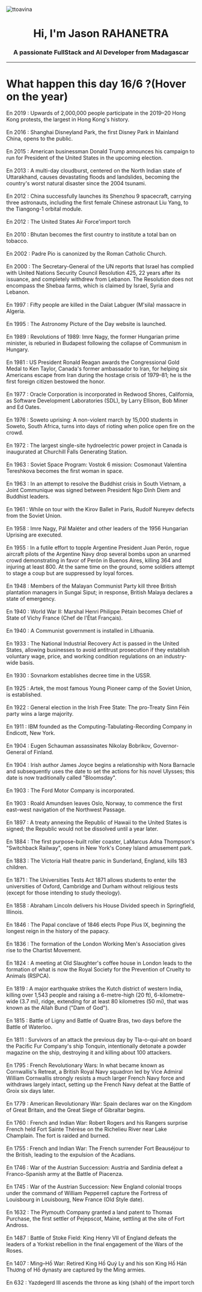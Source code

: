
<p align="left"> <img src="https://komarev.com/ghpvc/?username=ttoavina&label=Profile%20views&color=0e75b6&style=flat" alt="ttoavina" /> </p>
<h1 align="center">Hi, I'm Jason RAHANETRA</h1>
<h3 align="center">A passionate FullStack and AI Developer from Madagascar</h3>
    
<hr/>
<h1> What happen this day 16/6 ?(Hover on the year)</h1>

En 2019 : Upwards of 2,000,000 people participate in the 2019–20 Hong Kong protests, the largest in Hong Kong's history.
<br/><br/>
En 2016 : Shanghai Disneyland Park, the first Disney Park in Mainland China, opens to the public.
<br/><br/>
En 2015 : American businessman Donald Trump announces his campaign to run for President of the United States in the upcoming election.
<br/><br/>
En 2013 : A multi-day cloudburst, centered on the North Indian state of Uttarakhand, causes devastating floods and landslides, becoming the country's worst natural disaster since the 2004 tsunami.
<br/><br/>
En 2012 : China successfully launches its Shenzhou 9 spacecraft, carrying three astronauts, including the first female Chinese astronaut Liu Yang, to the Tiangong-1 orbital module.
<br/><br/>
En 2012 : The United States Air Force'import torch
<br/><br/>
En 2010 : Bhutan becomes the first country to institute a total ban on tobacco.
<br/><br/>
En 2002 : Padre Pio is canonized by the Roman Catholic Church.
<br/><br/>
En 2000 : The Secretary-General of the UN reports that Israel has complied with United Nations Security Council Resolution 425, 22 years after its issuance, and completely withdrew from Lebanon. The Resolution does not encompass the Shebaa farms, which is claimed by Israel, Syria and Lebanon.
<br/><br/>
En 1997 : Fifty people are killed in the Daïat Labguer (M'sila) massacre in Algeria.
<br/><br/>
En 1995 : The Astronomy Picture of the Day website is launched.
<br/><br/>
En 1989 : Revolutions of 1989: Imre Nagy, the former Hungarian prime minister, is reburied in Budapest following the collapse of Communism in Hungary.
<br/><br/>
En 1981 : US President Ronald Reagan awards the Congressional Gold Medal to Ken Taylor, Canada's former ambassador to Iran, for helping six Americans escape from Iran during the hostage crisis of 1979–81; he is the first foreign citizen bestowed the honor.
<br/><br/>
En 1977 : Oracle Corporation is incorporated in Redwood Shores, California, as Software Development Laboratories (SDL), by Larry Ellison, Bob Miner and Ed Oates.
<br/><br/>
En 1976 : Soweto uprising: A non-violent march by 15,000 students in Soweto, South Africa, turns into days of rioting when police open fire on the crowd.
<br/><br/>
En 1972 : The largest single-site hydroelectric power project in Canada is inaugurated at Churchill Falls Generating Station.
<br/><br/>
En 1963 : Soviet Space Program: Vostok 6 mission: Cosmonaut Valentina Tereshkova becomes the first woman in space.
<br/><br/>
En 1963 : In an attempt to resolve the Buddhist crisis in South Vietnam, a Joint Communique was signed between President Ngo Dinh Diem and Buddhist leaders.
<br/><br/>
En 1961 : While on tour with the Kirov Ballet in Paris, Rudolf Nureyev defects from the Soviet Union.
<br/><br/>
En 1958 : Imre Nagy, Pál Maléter and other leaders of the 1956 Hungarian Uprising are executed.
<br/><br/>
En 1955 : In a futile effort to topple Argentine President Juan Perón, rogue aircraft pilots of the Argentine Navy drop several bombs upon an unarmed crowd demonstrating in favor of Perón in Buenos Aires, killing 364 and injuring at least 800. At the same time on the ground, some soldiers attempt to stage a coup but are suppressed by loyal forces.
<br/><br/>
En 1948 : Members of the Malayan Communist Party kill three British plantation managers in Sungai Siput; in response, British Malaya declares a state of emergency.
<br/><br/>
En 1940 : World War II: Marshal Henri Philippe Pétain becomes Chief of State of Vichy France (Chef de l'État Français).
<br/><br/>
En 1940 : A Communist government is installed in Lithuania.
<br/><br/>
En 1933 : The National Industrial Recovery Act is passed in the United States, allowing businesses to avoid antitrust prosecution if they establish voluntary wage, price, and working condition regulations on an industry-wide basis.
<br/><br/>
En 1930 : Sovnarkom establishes decree time in the USSR.
<br/><br/>
En 1925 : Artek, the most famous Young Pioneer camp of the Soviet Union, is established.
<br/><br/>
En 1922 : General election in the Irish Free State: The pro-Treaty Sinn Féin party wins a large majority.
<br/><br/>
En 1911 : IBM founded as the Computing-Tabulating-Recording Company in Endicott, New York.
<br/><br/>
En 1904 : Eugen Schauman assassinates Nikolay Bobrikov, Governor-General of Finland.
<br/><br/>
En 1904 : Irish author James Joyce begins a relationship with Nora Barnacle and subsequently uses the date to set the actions for his novel Ulysses; this date is now traditionally called "Bloomsday".
<br/><br/>
En 1903 : The Ford Motor Company is incorporated.
<br/><br/>
En 1903 : Roald Amundsen leaves Oslo, Norway, to commence the first east–west navigation of the Northwest Passage.
<br/><br/>
En 1897 : A treaty annexing the Republic of Hawaii to the United States is signed; the Republic would not be dissolved until a year later.
<br/><br/>
En 1884 : The first purpose-built roller coaster, LaMarcus Adna Thompson's "Switchback Railway", opens in New York's Coney Island amusement park.
<br/><br/>
En 1883 : The Victoria Hall theatre panic in Sunderland, England, kills 183 children.
<br/><br/>
En 1871 : The Universities Tests Act 1871 allows students to enter the universities of Oxford, Cambridge and Durham without religious tests (except for those intending to study theology).
<br/><br/>
En 1858 : Abraham Lincoln delivers his House Divided speech in Springfield, Illinois.
<br/><br/>
En 1846 : The Papal conclave of 1846 elects Pope Pius IX, beginning the longest reign in the history of the papacy.
<br/><br/>
En 1836 : The formation of the London Working Men's Association gives rise to the Chartist Movement.
<br/><br/>
En 1824 : A meeting at Old Slaughter's coffee house in London leads to the formation of what is now the Royal Society for the Prevention of Cruelty to Animals (RSPCA).
<br/><br/>
En 1819 : A major earthquake strikes the Kutch district of western India, killing over 1,543 people and raising a 6-metre-high (20 ft), 6-kilometre-wide (3.7 mi), ridge, extending for at least 80 kilometres (50 mi), that was known as the Allah Bund ("Dam of God").
<br/><br/>
En 1815 : Battle of Ligny and Battle of Quatre Bras, two days before the Battle of Waterloo.
<br/><br/>
En 1811 : Survivors of an attack the previous day by Tla-o-qui-aht on board the Pacific Fur Company's ship Tonquin, intentionally detonate a powder magazine on the ship, destroying it and killing about 100 attackers.
<br/><br/>
En 1795 : French Revolutionary Wars: In what became known as Cornwallis's Retreat, a British Royal Navy squadron led by Vice Admiral William Cornwallis strongly resists a much larger French Navy force and withdraws largely intact, setting up the French Navy defeat at the Battle of Groix six days later.
<br/><br/>
En 1779 : American Revolutionary War: Spain declares war on the Kingdom of Great Britain, and the Great Siege of Gibraltar begins.
<br/><br/>
En 1760 : French and Indian War: Robert Rogers and his Rangers surprise French held Fort Sainte Thérèse on the Richelieu River near Lake Champlain. The fort is raided and burned.
<br/><br/>
En 1755 : French and Indian War: The French surrender Fort Beauséjour to the British, leading to the expulsion of the Acadians.
<br/><br/>
En 1746 : War of the Austrian Succession: Austria and Sardinia defeat a Franco-Spanish army at the Battle of Piacenza.
<br/><br/>
En 1745 : War of the Austrian Succession: New England colonial troops under the command of William Pepperrell capture the Fortress of Louisbourg in Louisbourg, New France (Old Style date).
<br/><br/>
En 1632 : The Plymouth Company granted a land patent to Thomas Purchase, the first settler of Pejepscot, Maine, settling at the site of Fort Andross.
<br/><br/>
En 1487 : Battle of Stoke Field: King Henry VII of England defeats the leaders of a Yorkist rebellion in the final engagement of the Wars of the Roses.
<br/><br/>
En 1407 : Ming–Hồ War: Retired King Hồ Quý Ly and his son King Hồ Hán Thương of Hồ dynasty are captured by the Ming armies.
<br/><br/>
En 632 : Yazdegerd III ascends the throne as king (shah) of the import torch
<br/><br/>
